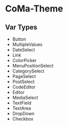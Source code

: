 # CoMa-Theme


## Var Types

- Button
- MultipleValues
- DateSelect
- Link
- ColorPicker
- MenuPositionSelect
- CategorySelect
- PageSelect
- PostSelect
- CodeEditor
- Editor
- MediaSelect
- TextField
- TextArea
- DropDown
- Checkbox
